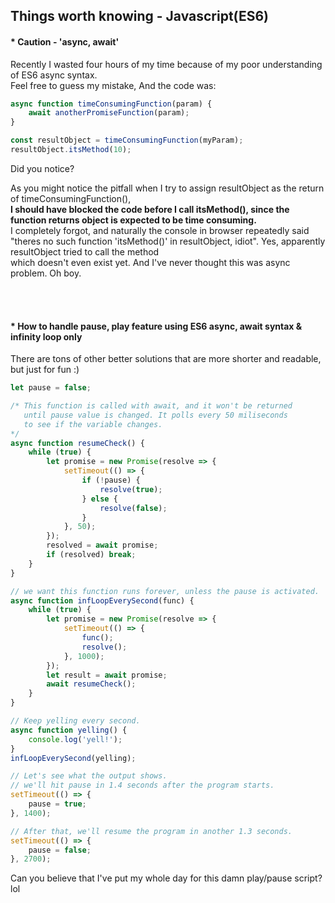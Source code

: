 ## Things worth knowing - Javascript(ES6)

#### \* Caution - 'async, await'

Recently I wasted four hours of my time because of my poor understanding of ES6 async syntax.  
Feel free to guess my mistake, And the code was:

```javascript
async function timeConsumingFunction(param) {
    await anotherPromiseFunction(param);
}

const resultObject = timeConsumingFunction(myParam);
resultObject.itsMethod(10);
```

Did you notice?

As you might notice the pitfall when I try to assign resultObject as the return of timeConsumingFunction(),  
**I should have blocked the code before I call itsMethod(), since the function returns object is expected to be time consuming.**  
I completely forgot, and naturally the console in browser repeatedly said "theres no such function 'itsMethod()' in resultObject, idiot". Yes, apparently resultObject tried to call the method  
which doesn't even exist yet. And I've never thought this was async problem. Oh boy.

<br></br>

#### \* How to handle pause, play feature using ES6 async, await syntax & infinity loop only

There are tons of other better solutions that are more shorter and readable, but
just for fun :)

```javascript
let pause = false;

/* This function is called with await, and it won't be returned 
   until pause value is changed. It polls every 50 miliseconds 
   to see if the variable changes.
*/
async function resumeCheck() {
    while (true) {
        let promise = new Promise(resolve => {
            setTimeout(() => {
                if (!pause) {
                    resolve(true);
                } else {
                    resolve(false);
                }
            }, 50);
        });
        resolved = await promise;
        if (resolved) break;
    }
}

// we want this function runs forever, unless the pause is activated.
async function infLoopEverySecond(func) {
    while (true) {
        let promise = new Promise(resolve => {
            setTimeout(() => {
                func();
                resolve();
            }, 1000);
        });
        let result = await promise;
        await resumeCheck();
    }
}

// Keep yelling every second.
async function yelling() {
    console.log('yell!');
}
infLoopEverySecond(yelling);

// Let's see what the output shows.
// we'll hit pause in 1.4 seconds after the program starts.
setTimeout(() => {
    pause = true;
}, 1400);

// After that, we'll resume the program in another 1.3 seconds.
setTimeout(() => {
    pause = false;
}, 2700);
```

Can you believe that I've put my whole day for this damn play/pause script? lol


